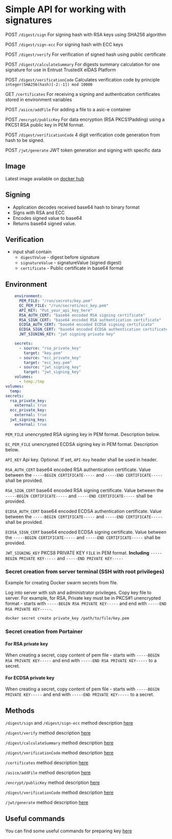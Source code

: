 # Simple API for working with signatures

POST `/digest/sign` For signing hash with RSA keys using SHA256 algorithm

POST `/digest/sign-ecc` For signing hash with ECC keys

POST `/digest/verify` For verification of signed hash using public certificate

POST `/digest/calculateSummary` For digests summary calculation for one signature for use in Entrust TrustedX eIDAS Platform

POST `/digest/verificationCode` Calculates verification code by principle `integer(SHA256(hash)[-2:-1]) mod 10000`

GET `/certificates` For receiving a signing and authentication certificates stored in environment variables

POST `/asice/addFile` For adding a file to a asic-e container

POST `/encrypt/publicKey` For data encryption (RSA PKCS1Padding) using a PKCS1 RSA public key in PEM format.

POST `/digest/verificationCode` 4 digit verification code generation from hash to be signed.

POST `/jwt/generate` JWT token generation and signing with specific data

## Image

Latest image available on [docker hub](https://hub.docker.com/r/unknovs/hash-sign)

## Signing

* Application decodes received base64 hash to binary format
* Signs with RSA and ECC
* Encodes signed value to base64
* Returns base64 signed value.

## Verification

* input shall contain
  * `digestValue` - digest before signature
  * `signatureValue` - signatureValue (signed digest)
  * `certificate` - Public certificate in base64 format


## Environment

```yaml
    environment:
      PEM_FILE: "/run/secrets/key.pem"
      EC_PEM_FILE: "/run/secrets/ecc_key.pem"
      API_KEY: "Put_your_api_key_here"
      RSA_AUTH_CERT: "base64 encoded RSA signing certificate"
      RSA_SIGN_CERT: "base64 encoded RSA authentication certificate"
      ECDSA_AUTH_CERT: "base64 encoded ECDSA signing certificate"
      ECDSA_SIGN_CERT: "base64 encoded ECDSA authentication certificate"
      JWT_SIGNING_KEY: "jwt signing private key"

    secrets:
      - source: "rsa_private_key"
        target: "key.pem"
      - source: "ecc_private_key"
        target: "ecc_key.pem"
      - source: "jwt_signing_key"
        target: "jwt_signing_key"
    volumes:
      - temp:/tmp
volumes:
  temp:
secrets:
  rsa_private_key:
    external: true
  ecc_private_key:
    external: true 
  jwt_signing_key:
    external: true
```

`PEM_FILE` unencrypted RSA signing key in PEM format. Description below.

`EC_PEM_FILE` unencrypted ECDSA signing key in PEM format. Description below.

`API_KEY` Api key. Optional. If set, `API-Key` header shall be used in header.

`RSA_AUTH_CERT` base64 encoded RSA authentication certificate. Value between the `-----BEGIN CERTIFICATE-----` and `-----END CERTIFICATE-----` shall be provided. 

`RSA_SIGN_CERT` base64 encoded RSA signing certificate. Value between the `-----BEGIN CERTIFICATE-----` and `-----END CERTIFICATE-----` shall be provided.

`ECDSA_AUTH_CERT` base64 encoded ECDSA authentication certificate. Value between the `-----BEGIN CERTIFICATE-----` and `-----END CERTIFICATE-----` shall be provided.

`ECDSA_SIGN_CERT` base64 encoded ECDSA signing certificate. Value between the `-----BEGIN CERTIFICATE-----` and `-----END CERTIFICATE-----` shall be provided.

`JWT_SIGNING_KEY` PKCS8 PRIVATE KEY `FILE` in PEM format. **Including** `-----BEGIN PRIVATE KEY-----` and `-----END PRIVATE KEY-----`

### Secret creation from server terminal (SSH with root privileges)

Example for creating Docker swarm secrets from file.

Log into server with ssh and administrator privileges. Copy key file to server. For example, for RSA, Private key must be in PKCS#1 unencrypted format - starts with `-----BEGIN RSA PRIVATE KEY-----` and end with `-----END RSA PRIVATE KEY-----`.

```sh
docker secret create private_key /path/to/file/key.pem
```

### Secret creation from Portainer

#### For RSA private key

When creating a secret, copy content of pem file - starts with `-----BEGIN RSA PRIVATE KEY-----` and end with `-----END RSA PRIVATE KEY-----` to a secret.

#### For ECDSA private key

When creating a secret, copy content of pem file - starts with `-----BEGIN PRIVATE KEY-----` and end with `-----END PRIVATE KEY-----` to a secret.

## Methods

`/digest/sign` and `/digest/sign-ecc` method description [here](./documentation/sign.md)

`/digest/verify` method description [here](./documentation/verify.md)

`/digest/calculateSummary` method description [here](./documentation/calculateSummary.md)

`/digest/verificationCode` method description [here](./documentation/verificationCode.md)

`/certificates` method description [here](./documentation/certificates.md)

`/asice/addFile` method description [here](./documentation/addFile.md)

`/encrypt/publicKey` method description [here](./documentation/encrypt_with_public_key.md)

`/digest/verificationCode` method description [here](./documentation/verificationCode.md)

`/jwt/generate` method description [here](./documentation/generateJwt.md)

## Useful commands

You can find some useful commands for preparing key [here](./documentation/helper.md)
